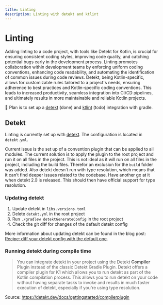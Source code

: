 ```yaml
---
title: Linting
description: Linting with detekt and ktlint
---
```


# Linting

Adding linting to a code project, with tools like Detekt for Kotlin, is crucial for ensuring consistent coding styles, improving code
quality, and catching potential bugs early in the development process. Linting promotes collaboration within development teams by enforcing
uniform coding conventions, enhancing code readability, and automating the identification of common issues during code reviews. Detekt,
being Kotlin-specific, allows for customizable rules tailored to a project's needs, ensuring adherence to best practices and Kotlin-specific
coding conventions. This leads to increased productivity, seamless integration into CI/CD pipelines, and ultimately results in more
maintainable and reliable Kotlin projects.

:construction: Plan is to set up a [detekt](https://detekt.dev/) (done) and [ktlint](https://github.com/JLLeitschuh/ktlint-gradle) (todo)
integration with gradle.

## Detekt

Linting is currently set up with [detekt](https://detekt.github.io/detekt/). The configuration is located in `detekt.yml`.

Current issue is the set up of a convention plugin that can be applied to all modules. The current solution is to apply the plugin to the
root project and run it on all files in the project. This is not ideal as it will run on all files in the project, including the build
files. Therefor an exclusion for the `build` folder was added. Also detekt doesn't run with type resolution, which means that it can't find
deeper issues related to the codebase. Have another go at it when detekt 2.0 is released. This should then have official support for type
resolution.

### Updating detekt

1. Update detekt in `libs.versions.toml`
2. Delete `detekt.yml` in the root project
3. Run `./gradlew detektGenerateConfig` in the root project
4. Check the git diff for changes of the default detekt config

More information about updating detekt can be found in the blog post: [Recipe: diff your detekt config with the default one][detektDiff].


[detektDiff]: https://detekt.dev/blog/2020/09/27/additional-diff-config-task/

### Running detekt during compile time

> You can integrate detekt in your project using the Detekt **Compiler** Plugin instead of the classic Detekt Gradle Plugin. Detekt offers a
> compiler plugin for K1 which allows you to run detekt as part of the Kotlin compilation process. This allows you to run detekt on your
> code
> without having separate tasks to invoke and results in much faster execution of detekt, especially if you're using type resolution.

Source: https://detekt.dev/docs/gettingstarted/compilerplugin
